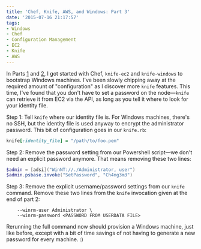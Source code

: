 ```yaml
---
title: 'Chef, Knife, AWS, and Windows: Part 3'
date: '2015-07-16 21:17:57'
tags:
- Windows
- Chef
- Configuration Management
- EC2
- Knife
- AWS
---
```


In Parts [1][0] and [2][1], I got started with Chef, `knife-ec2` and
`knife-windows` to bootstrap Windows machines. I've been slowly chipping away at
the required amount of "configuration" as I discover more `knife` features. This
time, I've found that you don't have to set a password on the node—`knife` can
retrieve it from EC2 via the API, as long as you tell it where to look for your
identity file.

Step 1: Tell `knife` where our identity file is. For Windows machines, there's
no SSH, but the identity file is used anyway to encrypt the administrator
password. This bit of configuration goes in our `knife.rb`:

```ruby
knife[:identity_file] = "/path/to/foo.pem"
```

Step 2: Remove the password setting from our Powershell script&mdash;we don't
need an explicit password anymore. That means removing these two lines:

```powershell
$admin = [adsi]("WinNT://./Administrator, user")
$admin.psbase.invoke("SetPassword", "Ch4ng3m3")
```

Step 3: Remove the explicit username/password settings from our `knife` command.
Remove these two lines from the `knife` invocation given at the end of part 2:

```shell
    --winrm-user Administrator \
    --winrm-password <PASSWORD FROM USERDATA FILE>
```

Rerunning the full command now should provision a Windows machine, just like
before, except with a bit of time savings of not having to generate a new
password for every machine. :)

[0]: http://blog.coderinserepeat.com/2015/07/15/chef-knife-ec2-and-knife-windows/
[1]: http://blog.coderinserepeat.com/2015/07/15/chef-knife-and-windows-part-2/
